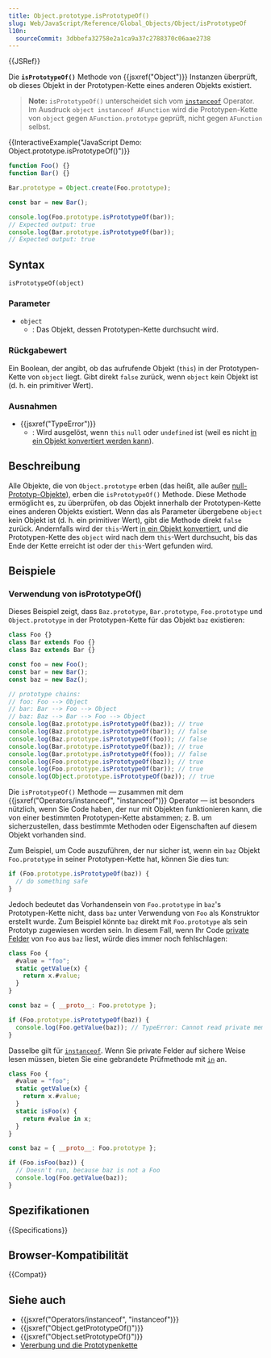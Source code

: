 ```yaml
---
title: Object.prototype.isPrototypeOf()
slug: Web/JavaScript/Reference/Global_Objects/Object/isPrototypeOf
l10n:
  sourceCommit: 3dbbefa32758e2a1ca9a37c2788370c06aae2738
---
```


{{JSRef}}

Die **`isPrototypeOf()`** Methode von {{jsxref("Object")}} Instanzen überprüft, ob dieses Objekt in der Prototypen-Kette eines anderen Objekts existiert.

> **Note:** `isPrototypeOf()` unterscheidet sich vom [`instanceof`](/de/docs/Web/JavaScript/Reference/Operators/instanceof) Operator. Im Ausdruck `object instanceof AFunction` wird die Prototypen-Kette von `object` gegen `AFunction.prototype` geprüft, nicht gegen `AFunction` selbst.

{{InteractiveExample("JavaScript Demo: Object.prototype.isPrototypeOf()")}}

```js interactive-example
function Foo() {}
function Bar() {}

Bar.prototype = Object.create(Foo.prototype);

const bar = new Bar();

console.log(Foo.prototype.isPrototypeOf(bar));
// Expected output: true
console.log(Bar.prototype.isPrototypeOf(bar));
// Expected output: true
```

## Syntax

```js-nolint
isPrototypeOf(object)
```

### Parameter

- `object`
  - : Das Objekt, dessen Prototypen-Kette durchsucht wird.

### Rückgabewert

Ein Boolean, der angibt, ob das aufrufende Objekt (`this`) in der Prototypen-Kette von `object` liegt. Gibt direkt `false` zurück, wenn `object` kein Objekt ist (d. h. ein primitiver Wert).

### Ausnahmen

- {{jsxref("TypeError")}}
  - : Wird ausgelöst, wenn `this` `null` oder `undefined` ist (weil es nicht [in ein Objekt konvertiert werden kann](/de/docs/Web/JavaScript/Reference/Global_Objects/Object#object_coercion)).

## Beschreibung

Alle Objekte, die von `Object.prototype` erben (das heißt, alle außer [null-Prototyp-Objekte](/de/docs/Web/JavaScript/Reference/Global_Objects/Object#null-prototype_objects)), erben die `isPrototypeOf()` Methode. Diese Methode ermöglicht es, zu überprüfen, ob das Objekt innerhalb der Prototypen-Kette eines anderen Objekts existiert. Wenn das als Parameter übergebene `object` kein Objekt ist (d. h. ein primitiver Wert), gibt die Methode direkt `false` zurück. Andernfalls wird der `this`-Wert [in ein Objekt konvertiert](/de/docs/Web/JavaScript/Reference/Global_Objects/Object#object_coercion), und die Prototypen-Kette des `object` wird nach dem `this`-Wert durchsucht, bis das Ende der Kette erreicht ist oder der `this`-Wert gefunden wird.

## Beispiele

### Verwendung von isPrototypeOf()

Dieses Beispiel zeigt, dass `Baz.prototype`, `Bar.prototype`, `Foo.prototype` und `Object.prototype` in der Prototypen-Kette für das Objekt `baz` existieren:

```js
class Foo {}
class Bar extends Foo {}
class Baz extends Bar {}

const foo = new Foo();
const bar = new Bar();
const baz = new Baz();

// prototype chains:
// foo: Foo --> Object
// bar: Bar --> Foo --> Object
// baz: Baz --> Bar --> Foo --> Object
console.log(Baz.prototype.isPrototypeOf(baz)); // true
console.log(Baz.prototype.isPrototypeOf(bar)); // false
console.log(Baz.prototype.isPrototypeOf(foo)); // false
console.log(Bar.prototype.isPrototypeOf(baz)); // true
console.log(Bar.prototype.isPrototypeOf(foo)); // false
console.log(Foo.prototype.isPrototypeOf(baz)); // true
console.log(Foo.prototype.isPrototypeOf(bar)); // true
console.log(Object.prototype.isPrototypeOf(baz)); // true
```

Die `isPrototypeOf()` Methode — zusammen mit dem {{jsxref("Operators/instanceof", "instanceof")}} Operator — ist besonders nützlich, wenn Sie Code haben, der nur mit Objekten funktionieren kann, die von einer bestimmten Prototypen-Kette abstammen; z. B. um sicherzustellen, dass bestimmte Methoden oder Eigenschaften auf diesem Objekt vorhanden sind.

Zum Beispiel, um Code auszuführen, der nur sicher ist, wenn ein `baz` Objekt `Foo.prototype` in seiner Prototypen-Kette hat, können Sie dies tun:

```js
if (Foo.prototype.isPrototypeOf(baz)) {
  // do something safe
}
```

Jedoch bedeutet das Vorhandensein von `Foo.prototype` in `baz`'s Prototypen-Kette nicht, dass `baz` unter Verwendung von `Foo` als Konstruktor erstellt wurde. Zum Beispiel könnte `baz` direkt mit `Foo.prototype` als sein Prototyp zugewiesen worden sein. In diesem Fall, wenn Ihr Code [private Felder](/de/docs/Web/JavaScript/Reference/Classes/Private_properties) von `Foo` aus `baz` liest, würde dies immer noch fehlschlagen:

```js
class Foo {
  #value = "foo";
  static getValue(x) {
    return x.#value;
  }
}

const baz = { __proto__: Foo.prototype };

if (Foo.prototype.isPrototypeOf(baz)) {
  console.log(Foo.getValue(baz)); // TypeError: Cannot read private member #value from an object whose class did not declare it
}
```

Dasselbe gilt für [`instanceof`](/de/docs/Web/JavaScript/Reference/Operators/instanceof). Wenn Sie private Felder auf sichere Weise lesen müssen, bieten Sie eine gebrandete Prüfmethode mit [`in`](/de/docs/Web/JavaScript/Reference/Operators/in) an.

```js
class Foo {
  #value = "foo";
  static getValue(x) {
    return x.#value;
  }
  static isFoo(x) {
    return #value in x;
  }
}

const baz = { __proto__: Foo.prototype };

if (Foo.isFoo(baz)) {
  // Doesn't run, because baz is not a Foo
  console.log(Foo.getValue(baz));
}
```

## Spezifikationen

{{Specifications}}

## Browser-Kompatibilität

{{Compat}}

## Siehe auch

- {{jsxref("Operators/instanceof", "instanceof")}}
- {{jsxref("Object.getPrototypeOf()")}}
- {{jsxref("Object.setPrototypeOf()")}}
- [Vererbung und die Prototypenkette](/de/docs/Web/JavaScript/Guide/Inheritance_and_the_prototype_chain)
